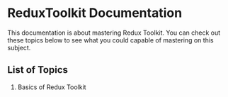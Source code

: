 # ReduxToolkit Documentation 

This documentation is about mastering Redux Toolkit. You can check out these topics below to see what you could capable of mastering on this subject.

## List of Topics

1. Basics of Redux Toolkit